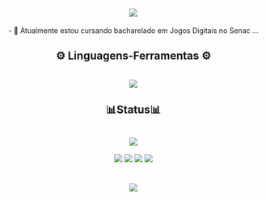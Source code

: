 <h1 align="center">
<img src="https://readme-typing-svg.herokuapp.com?font=Jersey+10&size=40&duration=4000&pause=1000&color=1CB3AD&background=FFFFFF00&center=true&width=435&lines=Bem-vindo+✨;+Me+chamo+Nicolas!;" />
</h1>

<div  align="center" >
  - 📖 Atualmente estou cursando bacharelado em Jogos Digitais no Senac ...
  <br>
</div>

<h2 align="center" >⚙️ Linguagens-Ferramentas ⚙️</h2>
<br>
<div align="center" >
  <img src="https://skillicons.dev/icons?i=blender,cs,github,notion,linkedin,ps,unity,visualstudio" />
</div>

<h2 align="center" >📊Status📊</h2>
<br>
<div align="center" >
  <picture>
  <source
    srcset="https://github-readme-stats.vercel.app/api?username=NicolasSilva24&show_icons=true&theme=dark"
    media="(prefers-color-scheme: dark)"
  />
  <source
    srcset="https://github-readme-stats.vercel.app/api?username=NicolasSilva24&show_icons=true"
    media="(prefers-color-scheme: light), (prefers-color-scheme: no-preference)"
  />
  <img src="https://github-readme-stats.vercel.app/api?username=NicolasSilva24&show_icons=true" />
</picture>
</div>
<br>

<div align="center" >
  <a href="https://www.artstation.com/nicolas_silva" target="_blank"><img loading="lazy" src="https://img.shields.io/badge/ArtStation-0099e5?style=for-the-badge&logo=artstation&logoColor=white" target="_blank"></a>
  <a href="https://www.instagram.com/_nicolas.arts/" target="_blank"><img loading="lazy" src="https://img.shields.io/badge/-Instagram-%23E4405F?style=for-the-badge&logo=instagram&logoColor=white" target="_blank"></a>
  <a href="https://n1cos.itch.io" target="_blank"><img loading="lazy" src="https://img.shields.io/badge/Itch.io-fa5c5c?style=for-the-badge&logo=itch.io&logoColor=white" target="_blank"></a>
  <a href = "mailto:nicolas.silva.contact@gmail.com"><img loading="lazy" src="https://img.shields.io/badge/Gmail-D14836?style=for-the-badge&logo=gmail&logoColor=white" target="_blank"></a>
</div>

<h1 align="center">
<img src="https://readme-typing-svg.herokuapp.com?font=Jersey+10&size=40&duration=4000&pause=1000&color=1CB3AD&background=FFFFFF00&center=true&width=435&lines=Obrigado!;" />
</h1>
